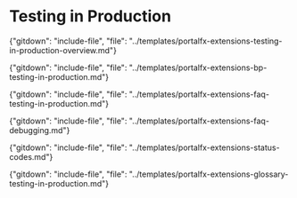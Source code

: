 # Testing in Production

{"gitdown": "include-file", "file": "../templates/portalfx-extensions-testing-in-production-overview.md"}

{"gitdown": "include-file", "file": "../templates/portalfx-extensions-bp-testing-in-production.md"}

{"gitdown": "include-file", "file": "../templates/portalfx-extensions-faq-testing-in-production.md"}

{"gitdown": "include-file", "file": "../templates/portalfx-extensions-faq-debugging.md"}

{"gitdown": "include-file", "file": "../templates/portalfx-extensions-status-codes.md"}

{"gitdown": "include-file", "file": "../templates/portalfx-extensions-glossary-testing-in-production.md"}

